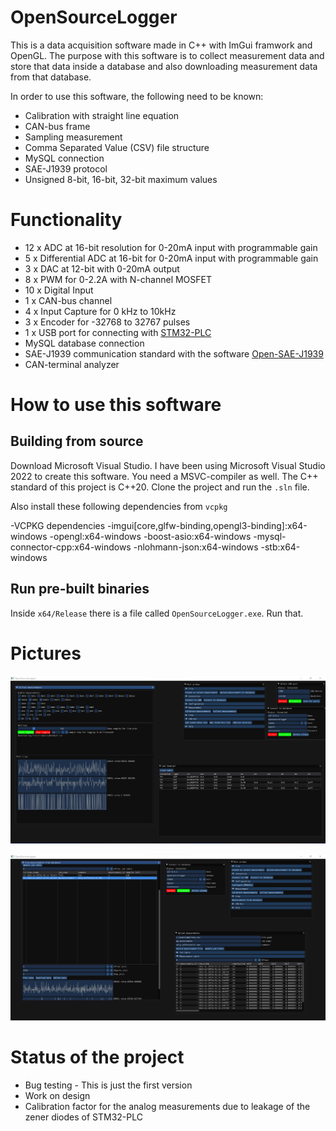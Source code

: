 # OpenSourceLogger

This is a data acquisition software made in C++ with ImGui framwork and OpenGL.
The purpose with this software is to collect measurement data and store that data inside a database
and also downloading measurement data from that database. 

In order to use this software, the following need to be known:

* Calibration with straight line equation
* CAN-bus frame
* Sampling measurement
* Comma Separated Value (CSV) file structure
* MySQL connection
* SAE-J1939 protocol
* Unsigned 8-bit, 16-bit, 32-bit maximum values

# Functionality

* 12 x ADC at 16-bit resolution for 0-20mA input with programmable gain
* 5 x Differential ADC at 16-bit for 0-20mA input with programmable gain
* 3 x DAC at 12-bit with 0-20mA output
* 8 x PWM for 0-2.2A with N-channel MOSFET
* 10 x Digital Input
* 1 x CAN-bus channel
* 4 x Input Capture for 0 kHz to 10kHz
* 3 x Encoder for -32768 to 32767 pulses
* 1 x USB port for connecting with [STM32-PLC](https://github.com/DanielMartensson/STM32-PLC)
* MySQL database connection
* SAE-J1939 communication standard with the software [Open-SAE-J1939](https://github.com/DanielMartensson/Open-SAE-J1939)
* CAN-terminal analyzer

# How to use this software

## Building from source

Download Microsoft Visual Studio. I have been using Microsoft Visual Studio 2022 to create this software.
You need a MSVC-compiler as well. The C++ standard of this project is C++20. Clone the project and 
run the `.sln` file.

Also install these following dependencies from `vcpkg`

 -VCPKG dependencies
  -imgui[core,glfw-binding,opengl3-binding]:x64-windows
  -opengl:x64-windows
  -boost-asio:x64-windows
  -mysql-connector-cpp:x64-windows
  -nlohmann-json:x64-windows
  -stb:x64-windows


## Run pre-built binaries

Inside `x64/Release` there is a file called `OpenSourceLogger.exe`. Run that.

# Pictures

![a](https://raw.githubusercontent.com/DanielMartensson/OpenSourceLogger/main/Pictures/Mainview.png)

![a](https://raw.githubusercontent.com/DanielMartensson/OpenSourceLogger/main/Pictures/Databaseview.png)


# Status of the project

* Bug testing - This is just the first version
* Work on design 
* Calibration factor for the analog measurements due to leakage of the zener diodes of STM32-PLC